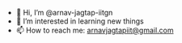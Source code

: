 - 👋 Hi, I’m @arnav-jagtap-iitgn
- 👀 I’m interested in learning new things
- 📫 How to reach me: arnavjagtapiit@gmail.com

<!---
arnav-jagtap-iitgn/arnav-jagtap-iitgn is a ✨ special ✨ repository because its `README.md` (this file) appears on your GitHub profile.
You can click the Preview link to take a look at your changes.
--->
